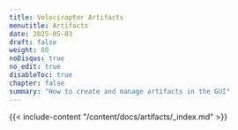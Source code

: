 ```yaml
---
title: Velociraptor Artifacts
menutitle: Artifacts
date: 2025-05-03
draft: false
weight: 80
noDisqus: true
no_edit: true
disableToc: true
chapter: false
summary: "How to create and manage artifacts in the GUI"
---
```


{{< include-content "/content/docs/artifacts/_index.md" >}}
